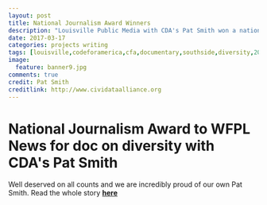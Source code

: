 ```yaml
---
layout: post
title: National Journalism Award Winners
description: "Louisville Public Media with CDA's Pat Smith won a national Kaleidoscope Award for their 2016 documentary on Southside, Louisville, KY's most diverse neighborhood."
date: 2017-03-17
categories: projects writing
tags: [louisville,codeforamerica,cfa,documentary,southside,diversity,2017,legislation,Kentucky]
image:
  feature: banner9.jpg
comments: true
credit: Pat Smith
creditlink: http://www.cividataalliance.org
---
```

# National Journalism Award to WFPL News for doc on diversity with CDA's Pat Smith
Well deserved on all counts and we are incredibly proud of our own Pat Smith.  Read the whole story [__here__](http://wfpl.org/wfpl-news-wins-national-award-diversity-reporting/)
